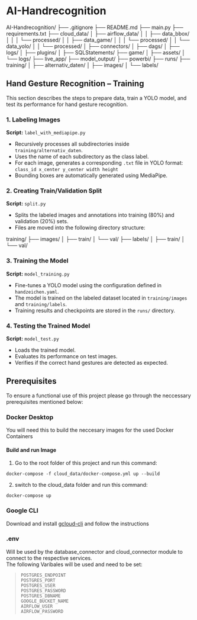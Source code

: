 # AI-Handrecognition

AI-Handrecognition/ 
├── .gitignore 
├── README.md 
├── main.py 
├── requirements.txt 
├── cloud_data/ 
│   ├── airflow_data/ 
│   │   ├── data_bbox/ 
│   │   │   └── processed/ 
│   │   ├── data_game/ 
│   │   │   └── processed/ 
│   │   └── data_yolo/ 
│   │       └── processed/ 
│   ├── connectors/ 
│   ├── dags/ 
│   ├── logs/ 
│   ├── plugins/ 
│   ├── SQLStatements/ 
├── game/ 
│   ├── assets/ 
│   └── logs/ 
├── live_app/ 
├── model_output/ 
├── powerbi/ 
├── runs/ 
├── training/ 
│   ├── alternativ_daten/ 
│   ├── images/ 
│   └── labels/ 


## Hand Gesture Recognition – Training 

This section describes the steps to prepare data, train a YOLO model, and test its performance for hand gesture recognition. 

### 1. Labeling Images 

**Script:** `label_with_mediapipe.py` 

- Recursively processes all subdirectories inside `training/alternativ_daten`. 
- Uses the name of each subdirectory as the class label. 
- For each image, generates a corresponding `.txt` file in YOLO format:   
  `class_id x_center y_center width height`  
- Bounding boxes are automatically generated using MediaPipe. 

### 2. Creating Train/Validation Split 

**Script:** `split.py` 

- Splits the labeled images and annotations into training (80%) and validation (20%) sets. 
- Files are moved into the following directory structure: 

training/ 
├── images/ 
│ ├── train/ 
│ └── val/ 
├── labels/ 
│ ├── train/ 
│ └── val/ 


### 3. Training the Model 

**Script:** `model_training.py` 

- Fine-tunes a YOLO model using the configuration defined in `handzeichen.yaml`. 
- The model is trained on the labeled dataset located in `training/images` and `training/labels`. 
- Training results and checkpoints are stored in the `runs/` directory. 

### 4. Testing the Trained Model 

**Script:** `model_test.py` 

- Loads the trained model. 
- Evaluates its performance on test images. 
- Verifies if the correct hand gestures are detected as expected. 




## Prerequisites 

To ensure a functional use of this project please go through the neccessary prerequisites mentioned below:

### Docker Desktop
You will need this to build the neccesary images for the used Docker Containers

#### Build and run Image
1) Go to the root folder of this project and run this command:
```
docker-compose -f cloud_data/docker-compose.yml up --build
```
2) switch to the cloud_data folder and run this command:
```
docker-compose up
```

### Google CLI

Download and install [gcloud-cli](https://cloud.google.com/sdk/docs/install?hl=de) and follow the instructions

### .env
Will be used by the database_connector and cloud_connector module to connect to the respective services.<br>
The following Varibales will be used and need to be set:<br>
> `POSTGRES_ENDPOINT`<br>
`POSTGRES_PORT` <br>
`POSTGRES_USER`<br>
`POSTGRES_PASSWORD`<br>
`POSTGRES_DBNAME`<br>
`GOOGLE_BUCKET_NAME`<br>
`AIRFLOW_USER`<br>
`AIRFLOW_PASSWORD`<br>


